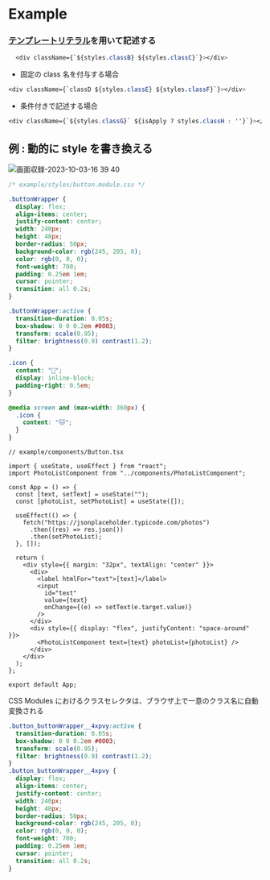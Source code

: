 # Example

### [テンプレートリテラル](https://developer.mozilla.org/ja/docs/Web/JavaScript/Reference/Template_literals)を用いて記述する

```css
  <div className={`${styles.classB} ${styles.classC}`}></div>
```

- 固定の class 名を付与する場合

```css
<div className={`classD ${styles.classE} ${styles.classF}`}></div>
```

- 条件付きで記述する場合

```css
<div className={`${styles.classG}` ${isApply ? styles.classH : ''}`}></div>
```

## 例 : 動的に style を書き換える

![画面収録-2023-10-03-16 39 40](https://github.com/yud0uhu/basic-css-modules-app/assets/60646787/cd3ae931-4e09-4bca-8d55-a13b68183658)


```css
/* example/styles/button.module.css */

.buttonWrapper {
  display: flex;
  align-items: center;
  justify-content: center;
  width: 240px;
  height: 48px;
  border-radius: 50px;
  background-color: rgb(245, 205, 0);
  color: rgb(0, 0, 0);
  font-weight: 700;
  padding: 0.25em 1em;
  cursor: pointer;
  transition: all 0.2s;
}

.buttonWrapper:active {
  transition-duration: 0.05s;
  box-shadow: 0 0 0.2em #0003;
  transform: scale(0.95);
  filter: brightness(0.9) contrast(1.2);
}

.icon {
  content: "🐻";
  display: inline-block;
  padding-right: 0.5em;
}

@media screen and (max-width: 360px) {
  .icon {
    content: "🐱";
  }
}
```

```tsx
// example/components/Button.tsx

import { useState, useEffect } from "react";
import PhotoListComponent from "../components/PhotoListComponent";

const App = () => {
  const [text, setText] = useState("");
  const [photoList, setPhotoList] = useState([]);

  useEffect(() => {
    fetch("https://jsonplaceholder.typicode.com/photos")
      .then((res) => res.json())
      .then(setPhotoList);
  }, []);

  return (
    <div style={{ margin: "32px", textAlign: "center" }}>
      <div>
        <label htmlFor="text">[text]</label>
        <input
          id="text"
          value={text}
          onChange={(e) => setText(e.target.value)}
        />
      </div>
      <div style={{ display: "flex", justifyContent: "space-around" }}>
        <PhotoListComponent text={text} photoList={photoList} />
      </div>
    </div>
  );
};

export default App;
```

CSS Modules におけるクラスセレクタは、ブラウザ上で一意のクラス名に自動変換される

```css
.button_buttonWrapper__4xpvy:active {
  transition-duration: 0.05s;
  box-shadow: 0 0 0.2em #0003;
  transform: scale(0.95);
  filter: brightness(0.9) contrast(1.2);
}
.button_buttonWrapper__4xpvy {
  display: flex;
  align-items: center;
  justify-content: center;
  width: 240px;
  height: 48px;
  border-radius: 50px;
  background-color: rgb(245, 205, 0);
  color: rgb(0, 0, 0);
  font-weight: 700;
  padding: 0.25em 1em;
  cursor: pointer;
  transition: all 0.2s;
}
```
